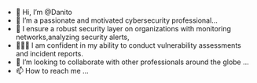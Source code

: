 - 👋 Hi, I’m @Danito
- 👀 I’m a passionate and motivated cybersecurity professional...
- 🌱 I ensure a robust security layer on organizations with monitoring networks,analyzing security alerts,
- 🧑🏿‍💻 I am confident in my ability to conduct vulnerability assessments and incident reports.
- 💞️ I’m looking to collaborate with other professionals around the globe ...
- 📫 How to reach me ...

<!---
Danito-101/Danito-101 is a ✨ special ✨ repository because its `README.md` (this file) appears on your GitHub profile.
You can click the Preview link to take a look at your changes.
--->

